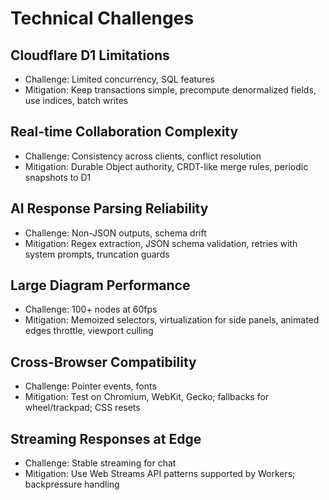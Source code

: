 # Technical Challenges

## Cloudflare D1 Limitations
- Challenge: Limited concurrency, SQL features
- Mitigation: Keep transactions simple, precompute denormalized fields, use indices, batch writes

## Real-time Collaboration Complexity
- Challenge: Consistency across clients, conflict resolution
- Mitigation: Durable Object authority, CRDT-like merge rules, periodic snapshots to D1

## AI Response Parsing Reliability
- Challenge: Non-JSON outputs, schema drift
- Mitigation: Regex extraction, JSON schema validation, retries with system prompts, truncation guards

## Large Diagram Performance
- Challenge: 100+ nodes at 60fps
- Mitigation: Memoized selectors, virtualization for side panels, animated edges throttle, viewport culling

## Cross-Browser Compatibility
- Challenge: Pointer events, fonts
- Mitigation: Test on Chromium, WebKit, Gecko; fallbacks for wheel/trackpad; CSS resets

## Streaming Responses at Edge
- Challenge: Stable streaming for chat
- Mitigation: Use Web Streams API patterns supported by Workers; backpressure handling
